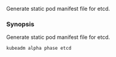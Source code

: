 
Generate static pod manifest file for etcd.

### Synopsis


Generate static pod manifest file for etcd.

```
kubeadm alpha phase etcd
```


